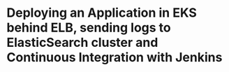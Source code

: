 # Deploying an Application in EKS behind ELB, sending logs to ElasticSearch cluster and Continuous Integration with Jenkins
